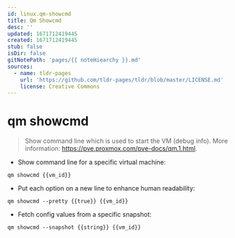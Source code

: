 ```yaml
---
id: linux.qm-showcmd
title: Qm Showcmd
desc: ''
updated: 1671712419445
created: 1671712419445
stub: false
isDir: false
gitNotePath: 'pages/{{ noteHiearchy }}.md'
sources:
  - name: tldr-pages
    url: 'https://github.com/tldr-pages/tldr/blob/master/LICENSE.md'
    license: Creative Commons
---
```

# qm showcmd

> Show command line which is used to start the VM (debug info).
> More information: <https://pve.proxmox.com/pve-docs/qm.1.html>.

- Show command line for a specific virtual machine:

`qm showcmd {{vm_id}}`

- Put each option on a new line to enhance human readability:

`qm showcmd --pretty {{true}} {{vm_id}}`

- Fetch config values from a specific snapshot:

`qm showcmd --snapshot {{string}} {{vm_id}}`

